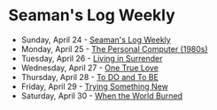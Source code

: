 # Seaman's Log Weekly

* Sunday, April 24 - [Seaman's Log Weekly](04-24)
* Monday, April 25 - [The Personal Computer (1980s)](04-25)
* Tuesday, April 26 - [Living in Surrender](04-26)
* Wednesday, April 27 - [One True Love](04-27)
* Thursday, April 28 - [To DO and To BE](04-28)
* Friday, April 29 - [Trying Something New](04-29)
* Saturday, April 30 - [When the World Burned](04-30)
